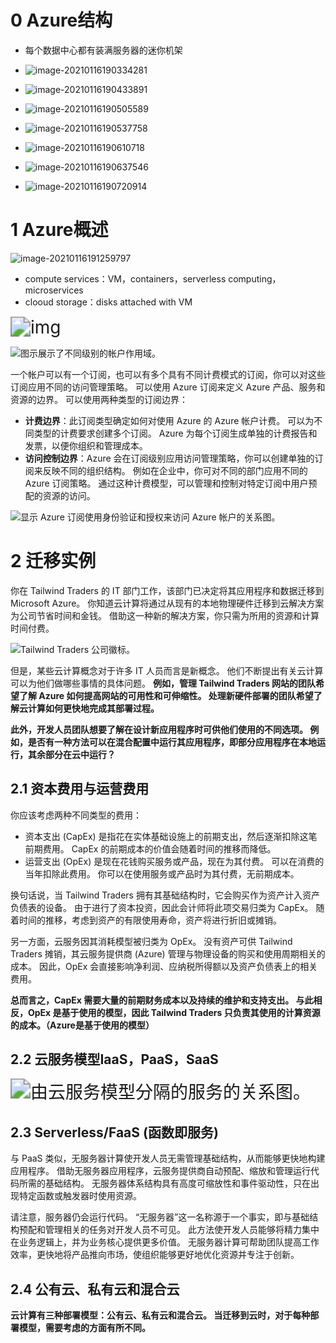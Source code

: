 # 0 Azure结构

- 每个数据中心都有装满服务器的迷你机架

- ![image-20210116190334281](https://i.loli.net/2021/01/16/QAXJFnCSYacos17.png)
- ![image-20210116190433891](https://i.loli.net/2021/01/16/F2ra6h7gCSZeUxb.png)
- ![image-20210116190505589](https://i.loli.net/2021/01/16/MSmwN2rcn3DepfB.png)

- ![image-20210116190537758](https://i.loli.net/2021/01/16/WoHyK7uMNemFidB.png)
- ![image-20210116190610718](https://i.loli.net/2021/01/16/sU194M8Niy3QJGZ.png)
- ![image-20210116190637546](https://i.loli.net/2021/01/16/ye7LjxSFMWbaHAq.png)

- ![image-20210116190720914](https://i.loli.net/2021/01/16/9RFsicvHPTaq3ko.png)

# 1 Azure概述

![image-20210116191259797](https://i.loli.net/2021/01/16/1cGCEYXznP68ItD.png)

- compute services：VM，containers，serverless computing，microservices
- clooud storage：disks attached with VM

<img src="https://i.loli.net/2021/01/16/Nt1i9uwRscfUIgX.png" alt="img" style="zoom:200%;" />

![图示展示了不同级别的帐户作用域。](https://i.loli.net/2021/01/16/B6Uyo7t5zMChgQx.png)

一个帐户可以有一个订阅，也可以有多个具有不同计费模式的订阅，你可以对这些订阅应用不同的访问管理策略。 可以使用 Azure 订阅来定义 Azure 产品、服务和资源的边界。 可以使用两种类型的订阅边界：

- **计费边界**：此订阅类型确定如何对使用 Azure 的 Azure 帐户计费。 可以为不同类型的计费要求创建多个订阅。 Azure 为每个订阅生成单独的计费报告和发票，以便你组织和管理成本。
- **访问控制边界**：Azure 会在订阅级别应用访问管理策略，你可以创建单独的订阅来反映不同的组织结构。 例如在企业中，你可对不同的部门应用不同的 Azure 订阅策略。 通过这种计费模型，可以管理和控制对特定订阅中用户预配的资源的访问。

![显示 Azure 订阅使用身份验证和授权来访问 Azure 帐户的关系图。](https://i.loli.net/2021/01/16/a6AhveU23VlNg1Q.png)

# 2 迁移实例

你在 Tailwind Traders 的 IT 部门工作，该部门已决定将其应用程序和数据迁移到 Microsoft Azure。 你知道云计算将通过从现有的本地物理硬件迁移到云解决方案为公司节省时间和金钱。 借助这一种新的解决方案，你只需为所用的资源和计算时间付费。

![Tailwind Traders 公司徽标。](https://i.loli.net/2021/01/16/J9QguYKxdbjvo6V.png)

但是，某些云计算概念对于许多 IT 人员而言是新概念。 他们不断提出有关云计算可以为他们做哪些事情的具体问题。 **例如，管理 Tailwind Traders 网站的团队希望了解 Azure 如何提高网站的可用性和可伸缩性。 处理新硬件部署的团队希望了解云计算如何更快地完成其部署过程。**

**此外，开发人员团队想要了解在设计新应用程序时可供他们使用的不同选项。 例如，是否有一种方法可以在混合配置中运行其应用程序，即部分应用程序在本地运行，其余部分在云中运行？**

## 2.1 资本费用与运营费用

你应该考虑两种不同类型的费用：

- 资本支出 (CapEx) 是指花在实体基础设施上的前期支出，然后逐渐扣除这笔前期费用。 CapEx 的前期成本的价值会随着时间的推移而降低。
- 运营支出 (OpEx) 是现在花钱购买服务或产品，现在为其付费。 可以在消费的当年扣除此费用。 你可以在使用服务或产品时为其付费，无前期成本。

换句话说，当 Tailwind Traders 拥有其基础结构时，它会购买作为资产计入资产负债表的设备。 由于进行了资本投资，因此会计师将此项交易归类为 CapEx。 随着时间的推移，考虑到资产的有限使用寿命，资产将进行折旧或摊销。

另一方面，云服务因其消耗模型被归类为 OpEx。 没有资产可供 Tailwind Traders 摊销，其云服务提供商 (Azure) 管理与物理设备的购买和使用周期相关的成本。 因此，OpEx 会直接影响净利润、应纳税所得额以及资产负债表上的相关费用。

**总而言之，CapEx 需要大量的前期财务成本以及持续的维护和支持支出。 与此相反，OpEx 是基于使用的模型，因此 Tailwind Traders 只负责其使用的计算资源的成本。（Azure是基于使用的模型）**

## 2.2 云服务模型IaaS，PaaS，SaaS

<img src="https://i.loli.net/2021/01/16/kQeqJgAXo6dO2l1.png" alt="由云服务模型分隔的服务的关系图。" style="zoom:200%;" />

## 2.3 Serverless/FaaS (函数即服务)

与 PaaS 类似，无服务器计算使开发人员无需管理基础结构，从而能够更快地构建应用程序。 借助无服务器应用程序，云服务提供商自动预配、缩放和管理运行代码所需的基础结构。 无服务器体系结构具有高度可缩放性和事件驱动性，只在出现特定函数或触发器时使用资源。

请注意，服务器仍会运行代码。 “无服务器”这一名称源于一个事实，即与基础结构预配和管理相关的任务对开发人员不可见。 此方法使开发人员能够将精力集中在业务逻辑上，并为业务核心提供更多价值。 无服务器计算可帮助团队提高工作效率，更快地将产品推向市场，使组织能够更好地优化资源并专注于创新。

## 2.4 公有云、私有云和混合云

**云计算有三种部署模型：公有云、私有云和混合云。 当迁移到云时，对于每种部署模型，需要考虑的方面有所不同。**


